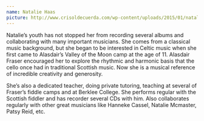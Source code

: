 ```yaml
---
name: Natalie Haas
picture: http://www.crisoldecuerda.com/wp-content/uploads/2015/01/nataliehaas.jpg
---
```


Natalie’s youth has not stopped her from recording several albums and collaborating with many important musicians. She comes from a classical music background, but she began to be interested in Celtic music when she first came to Alasdair’s Valley of the Moon camp at the age of 11. Alasdair Fraser encouraged her to explore the rhythmic and harmonic basis that the cello once had in traditional Scottish music. Now she is a musical reference of incredible creativity and generosity.

She’s also a dedicated teacher, doing private tutoring, teaching at several of Fraser’s fiddle camps and at Berklee College. She performs regular with the Scottish fiddler and has recorder several CDs with him. Also collaborates regularly with other great musicians like Hanneke Cassel, Natalie Mcmaster, Patsy Reid, etc.
